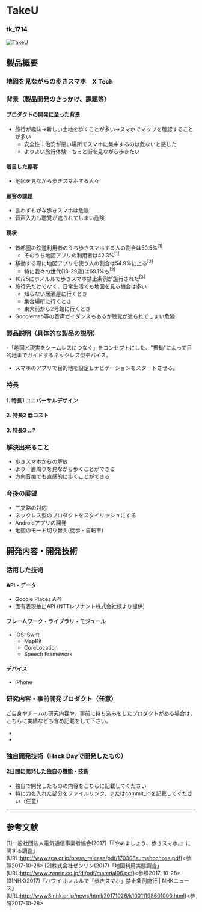 # TakeU
### tk_1714

[![TakeU](https://raw.github.com/GabLeRoux/WebMole/master/ressources/WebMole_Youtube_Video.png)](https://www.youtube.com/channel/UC4PtjOfZTbVp9DwtJv82Lzg)

## 製品概要
### 地図を見ながらの歩きスマホ　X Tech

### 背景（製品開発のきっかけ、課題等）
#### プロダクトの開発に至った背景
- 旅行が趣味→新しい土地を歩くことが多い→スマホでマップを確認することが多い
    -  安全性：治安が悪い場所でスマホに集中するのは危ないと感じた
    - よりよい旅行体験：もっと街を見ながら歩きたい

#### 着目した顧客
- 地図を見ながら歩きスマホする人々

#### 顧客の課題
- 言わずもがな歩きスマホは危険
- 音声入力も聴覚が遮られてしまい危険

#### 現状
- 首都圏の鉄道利用者のうち歩きスマホする人の割合は50.5%<sup>[1]</sup>
    - そのうち地図アプリの利用者は42.3%<sup>[1]</sup>
- 移動する際に地図アプリを使う人の割合は54.9%に上る<sup>[2]</sup>
    - 特に我々の世代(18-29歳)は69.1%も<sup>[2]</sup>
- 10/25にホノルルで歩きスマホ禁止条例が施行された<sup>[3]</sup>
- 旅行先だけでなく、日常生活でも地図を見る機会は多い
    - 知らない居酒屋に行くとき
    - 集合場所に行くとき
    - 東大前から2号館に行くとき
- Googlemap等の音声ガイダンスもあるが聴覚が遮られてしまい危険

### 製品説明（具体的な製品の説明）
-「地図と現実をシームレスにつなぐ」をコンセプトにした、"振動"によって目的地までガイドするネックレス型デバイス。
- スマホのアプリで目的地を設定しナビゲーションをスタートさせる。

### 特長

#### 1. 特長1 ユニバーサルデザイン

#### 2. 特長2 低コスト

#### 3. 特長3 ...?

### 解決出来ること
- 歩きスマホからの解放
- より一層周りを見ながら歩くことができる
- 方向音痴でも直感的に歩くことができる

### 今後の展望
- 三叉路の対応
- ネックレス型のプロダクトをスタイリッシュにする
- Androidアプリの開発
- 地図のモード切り替え(徒歩・自転車)

## 開発内容・開発技術
### 活用した技術
#### API・データ

- Google Places API
- 固有表現抽出API (NTTレゾナント株式会社様より提供)

#### フレームワーク・ライブラリ・モジュール
* iOS: Swift
    * MapKit
    * CoreLocation
    * Speech Framework
    
#### デバイス
* iPhone

### 研究内容・事前開発プロダクト（任意）
ご自身やチームの研究内容や、事前に持ち込みをしたプロダクトがある場合は、こちらに実績なども含め記載をして下さい。

*
*


### 独自開発技術（Hack Dayで開発したもの）
#### 2日間に開発した独自の機能・技術
* 独自で開発したものの内容をこちらに記載してください
* 特に力を入れた部分をファイルリンク、またはcommit_idを記載してください（任意）


---

## 参考文献
[1]一般社団法人電気通信事業者協会(2017)「『やめましょう、歩きスマホ。』に関する調査」(URL:http://www.tca.or.jp/press_release/pdf/170308sumahochosa.pdf)<参照2017-10-28>
[2]株式会社ゼンリン(2017)「地図利用実態調査」(URL:http://www.zenrin.co.jp/dl/pdf/material06.pdf)<参照2017-10-28>
[3]NHK(2017)「ハワイ ホノルルで「歩きスマホ」禁止条例施行 | NHKニュース」(URL:http://www3.nhk.or.jp/news/html/20171026/k10011198601000.html)<参照2017-10-28>
